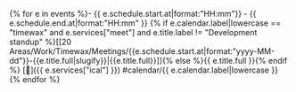 {% for e in events %}- {{ e.schedule.start.at|format:"HH:mm"}} - {{ e.schedule.end.at|format:"HH:mm" }} {% if e.calendar.label|lowercase == "timewax" and e.services["meet"] and e.title.label != "Development standup" %}[[20 Areas/Work/Timewax/Meetings/{{e.schedule.start.at|format:"yyyy-MM-dd"}}-{{e.title.full|slugify}}|{{e.title.full}}]]{% else %}{{ e.title.full }}{% endif %} [📅]({{ e.services["ical"] }}) #calendar/{{ e.calendar.label|lowercase }}
{% endfor %}
